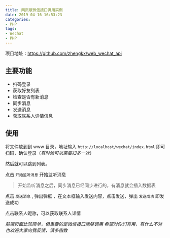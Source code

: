 ```yaml
---
title: 网页版微信接口调用实例
date: 2019-04-16 16:53:23
categories:
- PHP
tags:
- Wechat
- PHP
---
```


项目地址：[<https://github.com/zhengkx/web_wechat_api>](<https://github.com/zhengkx/web_wechat_api>)

## 主要功能
  * 扫码登录
  * 获取好友列表
  * 检查是否有新消息
  * 同步消息
  * 发送消息
  * 获取联系人详情信息

## 使用
将文件放到到 www 目录，地址输入 `http://localhost/wechat/index.html` 即可扫码，确认登录（*有时候可以需要扫多一次*）

然后就可以跳到列表。

点击 `开始监听消息` 开始监听消息

> 开始监听消息之后，同步消息已经同步进行的，有消息就会插入数据表

点击 `发送消息` , 弹出弹框 ，在文本框输入发送内容，点击发送，弹出 `发送成功` 即发送成功

点击联系人昵称，可以获取联系人详情

*前端页面比较简单，但重要的是微信接口能够调用*
*希望对你们有用，有什么不对也欢迎大家向我反馈，请多指教*